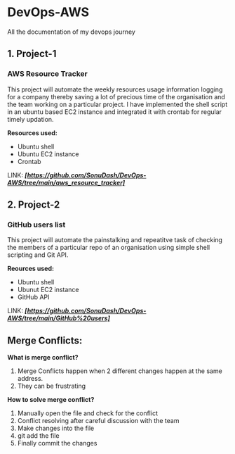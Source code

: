 # DevOps-AWS
All the documentation of my devops journey

## 1. Project-1
### AWS Resource Tracker
This project will automate the weekly resources usage information logging for a company thereby saving a lot of precious time of the organisation and the team working on a particular project. I have implemented the shell script in an ubuntu based EC2 instance and integrated it with crontab for regular timely updation.

**Resources used:**
- Ubuntu shell
- Ubuntu EC2 instance
- Crontab

LINK: **_[https://github.com/SonuDash/DevOps-AWS/tree/main/aws_resource_tracker]_**

## 2. Project-2 
### GitHub users list
This project will automate the painstalking and repeatitve task of checking the members of a particular repo of an organisation using simple shell scripting and Git API.

**Reources used:**
- Ubuntu shell
- Ubunut EC2 instance
- GitHub API

LINK: **_[https://github.com/SonuDash/DevOps-AWS/tree/main/GitHub%20users]_**

## Merge Conflicts:

**What is merge conflict?**
1. Merge Conflicts happen when 2 different changes happen at the same address.
2. They can be frustrating

**How to solve merge conflict?**
1. Manually open the file and check for the conflict
2. Conflict resolving after careful discussion with the team
3. Make changes into the file
4. git add the file
5. Finally commit the changes
